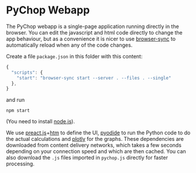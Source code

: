 # PyChop Webapp

The PyChop webapp is a single-page application running directly in the browser.
You can edit the javascript and html code directly to change the app behaviour,
but as a convenience it is nicer to use [browser-sync](https://browsersync.io/)
to automatically reload when any of the code changes.

Create a file `package.json` in this folder with this content:

```javascript
{
  "scripts": {
    "start": "browser-sync start --server . --files . --single"
  },
}
```

and run

```shell
npm start
```

(You need to install [node.js](https://nodejs.org/en)).

We use [preact.js](https://preactjs.com/)+[htm](https://github.com/developit/htm) to define the UI,
[pyodide](https://pyodide.org) to run the Python code to do the actual calculations and
[plotly](https://plotly.com/javascript/) for the graphs.
These dependencies are downloaded from content delivery networks, which takes a few seconds depending
on your connection speed and which are then cached.
You can also download the `.js` files imported in `pychop.js` directly for faster processing.
